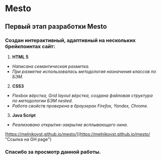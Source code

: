 # Mesto
## Первый этап разработки Mesto
### Создан интерактивный, адаптивный на нескольких брейкпоинтах сайт:
1. **HTML 5** 
 * _Написана семантическая разметка._ 
 * _При разметке использовалась методология назначения классов по БЭМ._
2. **CSS3**
 * _Flexbox вёрстка, Grid layout вёрстка, создана файловая структура по методологии БЭМ nested._
 * _Работа свойств проверена в браузерах Firefox, Yandex, Chrome._
3. **Java Script**
 * _Реализовано открытие-закрытие всплывающего окна._
 
 [https://melnikovst.github.io/mesto/](https://melnikovst.github.io/mesto/ "Ссылка на GH page")
### Спасибо за просмотр данной работы.
